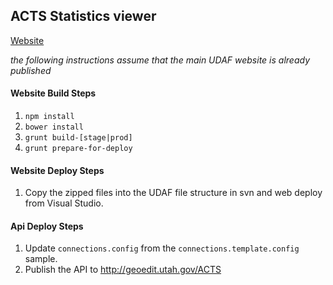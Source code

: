 ## ACTS Statistics viewer

[Website](http://grantreporting.udaf.utah.gov/Public)

_the following instructions assume that the main UDAF website is already published_

#### Website Build Steps

1. `npm install`
1. `bower install`
1. `grunt build-[stage|prod]`
1. `grunt prepare-for-deploy`


#### Website Deploy Steps
1. Copy the zipped files into the UDAF file structure in svn and web deploy from Visual Studio.

#### Api Deploy Steps

1. Update `connections.config` from the `connections.template.config` sample.
1. Publish the API to http://geoedit.utah.gov/ACTS

